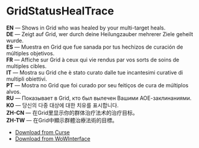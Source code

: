 GridStatusHealTrace
======================

**EN** — Shows in Grid who was healed by your multi-target heals.  
**DE** — Zeigt auf Grid, wer durch deine Heilungzauber mehrerer Ziele geheilt wurde.  
**ES** — Muestra en Grid que fue sanada por tus hechizos de curación de múltiples objetivos.  
**FR** — Affiche sur Grid à ceux qui vie rendus par vos sorts de soins de multiples cibles.  
**IT** — Mostra su Grid che è stato curato dalle tue incantesimi curative di multipli obiettivi.  
**PT** — Mostra no Grid que foi curado por seu feitiços de cura de múltiplos alvos.  
**RU** — Показывает в Grid, кто был вылечен Вашими АОЕ-заклинаниями.  
**KO** — 당신의 다중 대상에 대한 치유를 표시합니다.  
**ZH-CN** — 在Grid里显示你的群体治疗法术的治疗目标。  
**ZH-TW** — 在Grid中顯示群體治療法術的目標。

* [Download from Curse](https://mods.curse.com/addons/wow/gridstatushealtrace)
* [Download from WoWInterface](http://www.wowinterface.com/downloads/info16608-GridStatusHealTrace.html)
